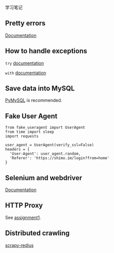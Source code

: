 学习笔记

## Pretty errors

[Documentation](https://pypi.org/project/pretty-errors/)

## How to handle exceptions

`try` [documentation](https://docs.python.org/3.7/reference/compound_stmts.html#the-try-statement)

`with` [documentation](https://docs.python.org/3.7/reference/compound_stmts.html#the-with-statement)

## Save data into MySQL

[PyMySQL](https://pypi.org/project/PyMySQL/) is recommended.

## Fake User Agent

```
from fake_useragent import UserAgent
from time import sleep
import requests

user_agent = UserAgent(verify_ssl=False)
headers = {
  'User-Agent': user_agent.random,
  'Referer': 'https://shimo.im/login?from=home'
}
```

## Selenium and webdriver
[Documentation](https://www.selenium.dev/selenium/docs/api/py/)

## HTTP Proxy
See [assignment1](https://github.com/jacywang/Python003-003/tree/master/week02/assignment1).

## Distributed crawling
[scrapy-redius](https://github.com/rmax/scrapy-redis)